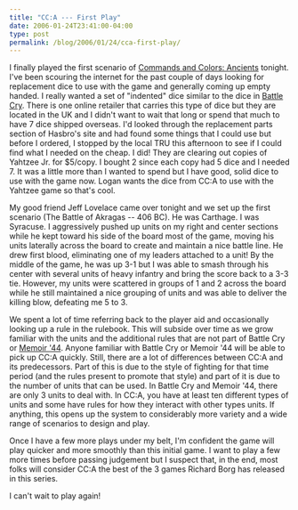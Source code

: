 ```yaml
---
title: "CC:A --- First Play"
date: 2006-01-24T23:41:00-04:00
type: post
permalink: /blog/2006/01/24/cca-first-play/
---
```

I finally played the first scenario of [Commands and Colors: Ancients](https://www.boardgamegeek.com/game/14105) tonight. I've been scouring the internet for the past couple of days looking for replacement dice to use with the game and generally coming up empty handed. I really wanted a set of "indented" dice similar to the dice in [Battle Cry](https://www.boardgamegeek.com/game/551). There is one online retailer that carries this type of dice but they are located in the UK and I didn't want to wait that long or spend that much to have 7 dice shipped overseas. I'd looked through the replacement parts section of Hasbro's site and had found some things that I could use but before I ordered, I stopped by the local TRU this afternoon to see if I could find what I needed on the cheap. I did! They are clearing out copies of Yahtzee Jr. for $5/copy. I bought 2 since each copy had 5 dice and I needed 7. It was a little more than I wanted to spend but I have good, solid dice to use with the game now. Logan wants the dice from CC:A to use with the Yahtzee game so that's cool.

My good friend Jeff Lovelace came over tonight and we set up the first scenario (The Battle of Akragas -- 406 BC). He was Carthage. I was Syracuse. I aggressively pushed up units on my right and center sections while he kept toward his side of the board most of the game, moving his units laterally across the board to create and maintain a nice battle line. He drew first blood, eliminating one of my leaders attached to a unit! By the middle of the game, he was up 3-1 but I was able to smash through his center with several units of heavy infantry and bring the score back to a 3-3 tie. However, my units were scattered in groups of 1 and 2 across the board while he still maintained a nice grouping of units and was able to deliver the killing blow, defeating me 5 to 3.

We spent a lot of time referring back to the player aid and occasionally looking up a rule in the rulebook. This will subside over time as we grow familiar with the units and the additional rules that are not part of Battle Cry or [Memoir '44](https://www.boardgamegeek.com/game/10630). Anyone familiar with Battle Cry or Memoir '44 will be able to pick up CC:A quickly. Still, there are a lot of differences between CC:A and its predecessors. Part of this is due to the style of fighting for that time period (and the rules present to promote that style) and part of it is due to the number of units that can be used. In Battle Cry and Memoir '44, there are only 3 units to deal with. In CC:A, you have at least ten different types of units and some have rules for how they interact with other types units. If anything, this opens up the system to considerably more variety and a wide range of scenarios to design and play.

Once I have a few more plays under my belt, I'm confident the game will play quicker and more smoothly than this initial game. I want to play a few more times before passing judgement but I suspect that, in the end, most folks will consider CC:A the best of the 3 games Richard Borg has released in this series.

I can't wait to play again!